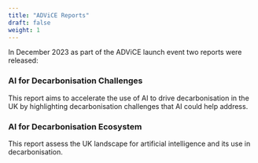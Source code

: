 ```yaml
---
title: "ADViCE Reports"
draft: false
weight: 1
---
```

In December 2023 as part of the ADViCE launch event two reports were released: 

### AI for Decarbonisation Challenges
This report aims to accelerate the use of AI to drive decarbonisation in the UK by highlighting decarbonisation challenges that AI could help address.

### AI for Decarbonisation Ecosystem
This report assess the UK landscape for artificial intelligence and its use in decarbonisation.
